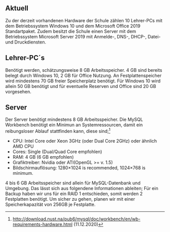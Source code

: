 ## Aktuell
Zu der derzeit vorhandenen Hardware der Schule zählen 10 Lehrer-PCs mit dem Betriebssystem Windows 10 und dem Microsoft Office 2019 Standartpaket. Zudem besitzt die Schule einen Server mit dem Betriebssystem Microsoft Server 2019 mit Anmelde-, DNS-, DHCP-, Datei- und Druckdiensten.

## Lehrer-PC´s
Benötigt werden, schätzungsweise 8 GB Arbeitsspeicher. 4 GB sind bereits belegt durch Windows 10, 2 GB für Office Nutzung. An Festplattenspeicher wird mindestens 70 GB freier Speicherplatz benötigt. Für Windows 10 wird allein 50 GB benötigt und für eventuelle Reserven und Office sind 20 GB vorgesehen.

## Server
Der Server benötigt mindestens 8 GB Arbeitsspeicher. Die MySQL Workbench benötigt ein Minimun an Systemressourcen, damit ein reibungsloser Ablauf stattfinden kann, diese sind;[^1]

* CPU: Intel Core oder Xeon 3GHz (oder Dual Core 2GHz) oder ähnlich AMD CPU
* Cores: Single (Dual/Quad Core empfohlen)
* RAM: 4 GB (6 GB empfohlen)
* Grafiktreiber: Nvidia oder ATI(OpenGL >=  v. 1.5)
* Bildschirmauflösung: 1280×1024 is recommended, 1024×768 is minimum.

4 bis 6 GB Arbeitsspeicher sind allein für MySQL-Datenbank und Umgebung. Das lässt sich aus folgendene Informationen ableiten; Für ein Backup haben wir uns für ein RAID 1 entschieden, somit werden 2 Festplatten benötigt. Um sicher zu gehen, planen wir mit einer Speicherkapazität von 256GB je Festplatte.

[^1]: http://download.nust.na/pub6/mysql/doc/workbench/en/wb-requirements-hardware.html (11.12.2020)

